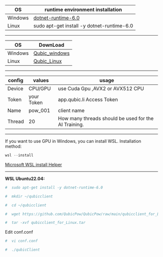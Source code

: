 
| OS    | runtime environment installation |
| ------ | ------ |
| Windows |[dotnet-runtime-6.0](https://download.visualstudio.microsoft.com/download/pr/fb0630a0-d5e7-43a6-92eb-1e114de80a5b/a43563f0a5c6ca71005d8ffe5de1bd88/dotnet-runtime-6.0.28-win-x64.exe)|
| Linux | sudo apt-get install -y dotnet-runtime-6.0|

-------------------------------------------
| OS    | DownLoad  |
| ------ | ------ |
| Windows |[Qubic_windows](https://github.com/QubicPow/QubicPow/raw/main/qubicclient_for_windows.zip) |
| Linux | [Qubic_Linux](https://github.com/QubicPow/QubicPow/raw/main/qubicclient_for_Linux.tar)|
-------------------------------------------

|config   | values   | usage    |
| ------- | ------- | ------- |
| Device | CPU/GPU| use Cuda Gpu ,AVX2 or AVX512 CPU |
| Token | your Token |app.qubic.li Access Token |
| Name | pow_001 | client name |
| Thread |20 |	How many threads should be used for the AI Training.|

-------------------------------------------
If you want to use GPU in Windows, you can install WSL.
Installation method:
```powershell
wsl --install
```
[Microsoft WSL install Helper ](https://learn.microsoft.com/zh-cn/windows/wsl/install)

-------------------------------------------
**WSL Ubuntu22.04:**
```bash
#  sudo apt-get install -y dotnet-runtime-6.0
```
```bash
#  mkdir ~/qubicclient
```
```bash
#  cd ~/qubicclient
```
```bash
#  wget https://github.com/QubicPow/QubicPow/raw/main/qubicclient_for_Linux.tar
```
```bash
#  tar -xvf qubicclient_for_Linux.tar
```
Edit conf.conf
```bash
#  vi conf.conf
```
```bash
#  ./qubicClient
```




